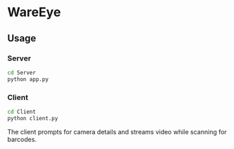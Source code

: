 # WareEye

## Usage

### Server

```bash
cd Server
python app.py
```

### Client

```bash
cd Client
python client.py
```

The client prompts for camera details and streams video while scanning for barcodes.

